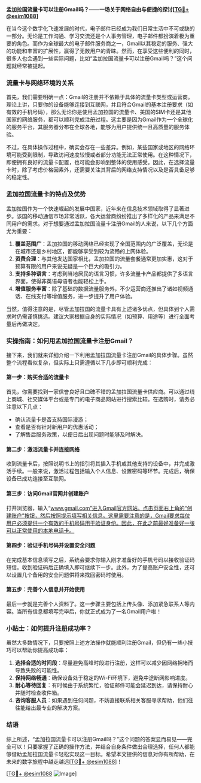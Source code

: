 **孟加拉国流量卡可以注册Gmail吗？——一场关于网络自由与便捷的探讨[[TG💪+ @esim1088](https://t.me/s/esim1088)]**

在当今这个数字化飞速发展的时代，电子邮件已经成为我们日常生活中不可或缺的一部分。无论是工作沟通、学习交流还是个人事务管理，电子邮件都扮演着极为重要的角色。而作为全球最大的电子邮件服务商之一，Gmail以其稳定的服务、强大的功能和丰富的扩展性，赢得了无数用户的青睐。然而，在享受这些便利的同时，很多人也会遇到一些实际问题，比如“孟加拉国流量卡可以注册Gmail吗？”这个问题就经常被提起。

### 流量卡与网络环境的关系

首先，我们需要明确一点：Gmail的注册并不依赖于具体的流量卡类型或运营商。理论上讲，只要你的设备能够连接到互联网，并且符合Gmail的基本注册要求（如有效的手机号码），那么无论你是使用孟加拉国的流量卡、美国的SIM卡还是其他国家的网络服务，都可以顺利完成注册过程。这主要是因为Gmail作为一个全球化的服务平台，其服务器分布在全球各地，能够为用户提供统一且高质量的服务体验。

不过，在具体操作过程中，确实会存在一些差异。例如，某些国家或地区的网络环境可能受到限制，导致访问速度较慢或者部分功能无法正常使用。在这种情况下，即便拥有良好的流量卡配置，也可能会影响到整体的使用感受。因此，在选择流量卡时，除了考虑价格因素外，还需要关注其背后的网络支持情况以及是否具备足够的稳定性。

### 孟加拉国流量卡的特点及优势

孟加拉国作为一个快速崛起的发展中国家，近年来在信息技术领域取得了显著进步。该国的移动通信市场非常活跃，各大运营商纷纷推出了多样化的产品来满足不同用户的需求。对于想要通过孟加拉国流量卡注册Gmail的人来说，以下几个方面尤为重要：

1. **覆盖范围广**：孟加拉国的移动网络已经实现了全国范围内的广泛覆盖，无论是在城市还是乡村地区，都能够享受到较为流畅的上网体验。
2. **资费合理**：与其他发达国家相比，孟加拉国的流量套餐通常更加实惠，这对于预算有限的用户来说无疑是一个巨大的吸引力。
3. **支持多种语言**：考虑到当地居民的语言习惯，许多流量卡产品都提供了多语言界面，使得非英语母语者也能轻松上手。
4. **增值服务丰富**：除了基础的数据流量服务外，不少运营商还推出了诸如视频通话、在线支付等增值服务，进一步提升了用户体验。

当然，值得注意的是，尽管孟加拉国的流量卡具有上述诸多优点，但具体到个人需求时仍需谨慎挑选。建议大家根据自身的实际情况（如预算、用途等）进行全面考量后再做决定。

### 实操指南：如何用孟加拉国流量卡注册Gmail？

接下来，我们就来详细介绍一下利用孟加拉国流量卡注册Gmail的具体步骤。虽然整个流程看似复杂，但实际上只需遵循以下几步即可顺利完成：

#### 第一步：购买合适的流量卡
首先，你需要找到一家信誉良好且口碑不错的孟加拉国流量卡供应商。可以通过线上商城、社交媒体平台或是专门的电子商品网站进行搜索比较。在选购时，请务必注意以下几点：
- 确认流量卡是否支持国际漫游；
- 查看是否有针对新用户的优惠活动；
- 了解售后服务政策，以便日后出现问题时能够及时解决。

#### 第二步：激活流量卡并连接网络
收到流量卡后，按照说明书上的指引将其插入手机或其他支持的设备中，并完成激活手续。一般来说，激活过程包括输入个人信息、设置密码等环节。完成后，确保设备已成功连接至互联网。

#### 第三步：访问Gmail官网并创建账户
打开浏览器，输入“www.gmail.com”进入Gmail官方网站。点击页面右上角的“创建账户”按钮，然后按照提示填写相关信息。这里需要注意的是，Gmail要求每位用户必须提供一个有效的手机号码用于验证身份。因此，在此之前最好准备好一张可以正常使用的本地电话卡。

#### 第四步：验证手机号码并设置安全问题
在完成基本信息填写之后，系统会要求你输入刚才准备好的手机号码以接收验证码短信。收到验证码后正确填入即可继续下一步。此外，为了提高账户安全性，还可以设置几个备用的安全问题供将来找回密码时使用。

#### 第五步：完善个人信息并开始使用
最后一步就是完善个人资料了。这一步骤主要包括上传头像、添加紧急联系人等内容。当所有信息都填写完毕后，你就正式成为了一名Gmail用户啦！

### 小贴士：如何提升注册成功率？

虽然大多数情况下，只要按照上述方法操作就能顺利注册Gmail，但仍有一些小技巧可以帮助你提高成功率：

1. **选择合适的时间段**：尽量避免高峰时段进行注册，这样可以减少因网络拥堵而导致失败的可能性。
2. **保持网络畅通**：确保设备处于稳定的Wi-Fi环境下，避免中途断网影响进度。
3. **耐心等待回复**：有时候由于系统繁忙，验证邮件可能会延迟到达，请保持耐心并随时检查收件箱。
4. **咨询客服人员**：如果遇到任何问题，不妨直接联系相关客服寻求帮助，他们往往能给出最专业的解决方案。

### 结语

综上所述，“孟加拉国流量卡可以注册Gmail吗？”这个问题的答案显而易见——完全可以！只要掌握了正确的操作方法，并结合自身条件做出合理选择，任何人都能够借助孟加拉国流量卡轻松实现这一目标。希望本文提供的信息对你有所帮助，在未来的数字旅程中越走越远[[TG💪+ @esim1088](https://t.me/s/esim1088)]！

[[TG💪+ @esim1088](https://t.me/s/esim1088) ![Image](https://i.postimg.cc/4NQfJmqS/Snipaste-2025-05-13-00-14-12.png)]
